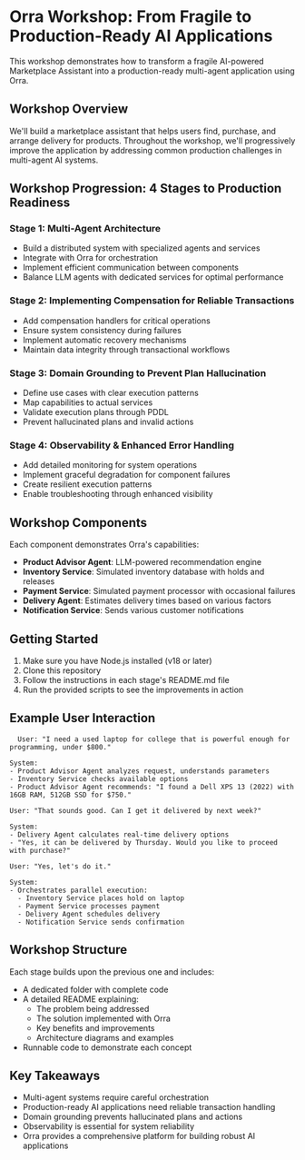 # Orra Workshop: From Fragile to Production-Ready AI Applications

This workshop demonstrates how to transform a fragile AI-powered Marketplace Assistant into a production-ready multi-agent application using Orra.

## Workshop Overview

We'll build a marketplace assistant that helps users find, purchase, and arrange delivery for products. Throughout the workshop, we'll progressively improve the application by addressing common production challenges in multi-agent AI systems.

## Workshop Progression: 4 Stages to Production Readiness

### Stage 1: Multi-Agent Architecture
- Build a distributed system with specialized agents and services
- Integrate with Orra for orchestration
- Implement efficient communication between components
- Balance LLM agents with dedicated services for optimal performance

### Stage 2: Implementing Compensation for Reliable Transactions
- Add compensation handlers for critical operations
- Ensure system consistency during failures
- Implement automatic recovery mechanisms
- Maintain data integrity through transactional workflows

### Stage 3: Domain Grounding to Prevent Plan Hallucination
- Define use cases with clear execution patterns
- Map capabilities to actual services
- Validate execution plans through PDDL
- Prevent hallucinated plans and invalid actions

### Stage 4: Observability & Enhanced Error Handling
- Add detailed monitoring for system operations
- Implement graceful degradation for component failures
- Create resilient execution patterns
- Enable troubleshooting through enhanced visibility

## Workshop Components

Each component demonstrates Orra's capabilities:

- **Product Advisor Agent**: LLM-powered recommendation engine
- **Inventory Service**: Simulated inventory database with holds and releases
- **Payment Service**: Simulated payment processor with occasional failures
- **Delivery Agent**: Estimates delivery times based on various factors
- **Notification Service**: Sends various customer notifications

## Getting Started

1. Make sure you have Node.js installed (v18 or later)
2. Clone this repository
3. Follow the instructions in each stage's README.md file
4. Run the provided scripts to see the improvements in action

## Example User Interaction

```
  User: "I need a used laptop for college that is powerful enough for programming, under $800."

System:
- Product Advisor Agent analyzes request, understands parameters
- Inventory Service checks available options
- Product Advisor Agent recommends: "I found a Dell XPS 13 (2022) with 16GB RAM, 512GB SSD for $750."

User: "That sounds good. Can I get it delivered by next week?"

System:
- Delivery Agent calculates real-time delivery options
- "Yes, it can be delivered by Thursday. Would you like to proceed with purchase?"

User: "Yes, let's do it."

System:
- Orchestrates parallel execution:
  - Inventory Service places hold on laptop
  - Payment Service processes payment
  - Delivery Agent schedules delivery
  - Notification Service sends confirmation
```

## Workshop Structure

Each stage builds upon the previous one and includes:
- A dedicated folder with complete code
- A detailed README explaining:
    - The problem being addressed
    - The solution implemented with Orra
    - Key benefits and improvements
    - Architecture diagrams and examples
- Runnable code to demonstrate each concept

## Key Takeaways

- Multi-agent systems require careful orchestration
- Production-ready AI applications need reliable transaction handling
- Domain grounding prevents hallucinated plans and actions
- Observability is essential for system reliability
- Orra provides a comprehensive platform for building robust AI applications
